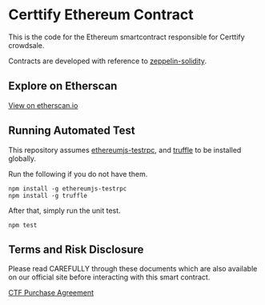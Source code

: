 # Certtify Ethereum Contract

This is the code for the Ethereum smartcontract responsible for Certtify crowdsale.

Contracts are developed with reference to [zeppelin-solidity](https://github.com/OpenZeppelin/zeppelin-solidity).

## Explore on Etherscan

[View on etherscan.io]()

## Running Automated Test

This repository assumes [ethereumjs-testrpc](https://www.npmjs.com/package/ethereumjs-testrpc), and [truffle](https://www.npmjs.com/package/truffle) to be installed globally.

Run the following if you do not have them.

```
npm install -g ethereumjs-testrpc
npm install -g truffle
```

After that, simply run the unit test.

```
npm test
```

## Terms and Risk Disclosure

Please read CAREFULLY through these documents which are also available on our official site before interacting with this smart contract.

[CTF Purchase Agreement]()